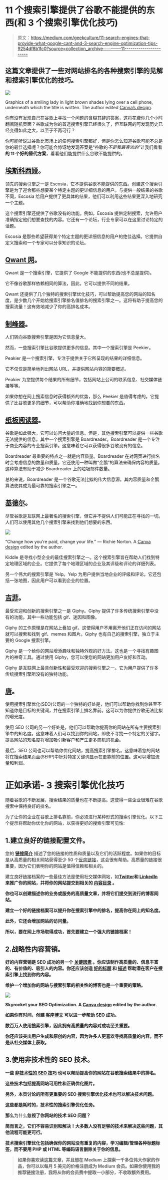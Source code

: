 # 11 个搜索引擎提供了谷歌不能提供的东西(和 3 个搜索引擎优化技巧)

> 原文：<https://medium.com/geekculture/11-search-engines-that-provide-what-google-cant-and-3-search-engine-optimization-tips-9254df8b1fc0?source=collection_archive---------11----------------------->

## 这篇文章提供了一些对网站排名的各种搜索引擎的见解和搜索引擎优化的技巧。

![](img/d89b41478e0cc76b89f96163b8a56d38.png)

Graphics of a smiling lady in light brown shades lying over a cell phone, underneath which the title is written. The author edited [Canva’s design](https://www.canva.com/design/DAFInvmcXrQ/b8pTTU4JP-_SkjltiBqbGA/view?utm_content=DAFInvmcXrQ&utm_campaign=designshare&utm_medium=link2&utm_source=sharebutton).

你有没有发现自己在谷歌上寻找一个问题的含糊其辞的答案，这将花费你几个小时翻阅随机页面？谷歌成为你的首选搜索引擎已经很久了，但互联网的可发现历史已经变得如此之大，以至于不再可行？

你可能听说过谷歌比市场上的任何搜索引擎都好，但是你怎么知道谷歌可能不总是你的最佳选择呢？你可能会惊讶地发现答案是“谷歌的*不是我最喜欢的*”让我们看看**的 11 个好的替代方案**，看看他们能提供什么谷歌不能提供的。

## [埃斯科西娅](https://www.ecosia.org/?c=en)。

领先的搜索引擎之一是 Escosia，它不提供谷歌不能提供的东西。创建这个搜索引擎是为了迎合那些想要某个特定主题的更详细信息的用户。与提供一般结果的谷歌不同，Escosia 给用户提供了更具体的结果，他们可以利用这些结果更深入地研究一个主题。

这个搜索引擎还提供了谷歌没有的功能。例如，Escosia 提供定制搜索，允许用户准确指定他们想要查找的内容。它还有一个论坛，行业专家可以在这里讨论特定的话题。

Escosia 是那些希望获得某个特定主题的更详细信息的用户的绝佳选择。它提供自定义搜索和一个专家可以分享知识的论坛。

## [Qwant 网](https://quant.network/)。

Qwant 是一个搜索引擎，它提供了 Google 不能提供的东西(也不总是提供)。

它不像谷歌那样依赖相同的算法，因此，它可以提供不同的结果。

Qwant 还提供了几个独特的搜索引擎优化技巧，可以帮助提高您的网站的知名度，是少数几个开始给搜索引擎排名值排名的搜索引擎之一。这将有助于提高您的搜索流量！这有效地减少了你的高排名成本。

## [制峰器](https://peekier.com/privacy)。

人们转向谷歌搜索引擎是因为它信息量大。

然而，一些搜索引擎比谷歌提供更多的信息。其中一个搜索引擎是 Peekier。

Peakier 是一个搜索引擎，专注于提供关于它所呈现的结果的详细信息。

它不仅仅是简单地列出网站 URL，并提供网站内容的简要概述。

Peakier 为您提供每个结果的所有细节，包括网站上公司的联系信息、社交媒体链接等等。

如果你想在网上搜索信息时获得额外的优势，那么 Peekier 是值得考虑的。它提供了比谷歌更多的细节，可以帮助你准确地找到你想要的东西。

## [纸板阅读器](http://broadreader.blogspot.com/)。

谷歌是如此强大，它可以访问大量的信息。但是，其他搜索引擎可以提供一些谷歌无法提供的信息。其中一个搜索引擎是 Boardreader。Boardreader 是一个专注于商业内容的专业搜索引擎。这意味着它可以获得很多谷歌没有的信息。

Boardreader 最重要的特点之一就是内容质量。Boardreader 在对网页进行排名时会考虑信息的数量和质量。它还使用一种叫做“企鹅”的算法来确保内容的质量。这种算法有助于减少 Boardreader 上的垃圾邮件数量。

总的来说，Boardreader 是一个谷歌无法比拟的伟大信息源。其内容质量和企鹅算法使其成为最可靠的搜索引擎之一。

## [基德尔](https://www.kiddle.co/)。

尽管谷歌是互联网上最著名的搜索引擎，但它并不提供人们可能正在寻找的一切。人们可以使用其他几个搜索引擎来找到他们想要的东西。

![](img/489a3ae8ed46b6a8b884257d83bb7e88.png)

“Change how you’re paid, change your life.” — Richie Norton. A [Canva design](https://www.canva.com/design/DAFIo6muJ-A/vzbYEZJ8fnA2twoT6X6cNA/view?utm_content=DAFIo6muJ-A&utm_campaign=designshare&utm_medium=link2&utm_source=sharebutton) edited by the author.

Kiddle 是寻找小型企业的最佳搜索引擎之一。这个搜索引擎旨在帮助人们找到特定地理区域的企业。它提供了每个地理区域的企业及其评级和评论的详细列表。

另一个伟大的搜索引擎是 Yelp。Yelp 为用户提供当地企业的评级和评论。它还包括一张地图，因此用户可以看到企业的位置。

## [吉菲](https://giphy.com/)。

最受欢迎和创新的搜索引擎之一是 Giphy。Giphy 提供了许多传统搜索引擎中没有的功能。其中一些功能包括 gif、迷因和图像。

Giphy 的工作原理是在网站上叠加 gif。这使得用户不用离开他们正在访问的网站就可以搜索和找到 gif、memes 和图片。Giphy 也有自己的搜索引擎，独立于主要的 Google 搜索引擎。

Giphy 是一个给你的网站增添趣味和独特外观的好方法。这也是一个寻找有趣图片的神奇工具。通过使用 Giphy，您可以使您的网站更加用户友好和互动。

Giphy 是互联网上最具创新性和最受欢迎的搜索引擎之一。它为用户提供了许多传统搜索引擎所没有的独特功能。

## [唐](https://thangs.com/)。

使用搜索引擎优化(SEO)公司的一个独特的好处是，他们可以帮助你找到你甚至不知道你是目标的关键词，并在搜索引擎上排名靠前。这可以为你提供谷歌无法比拟的曝光度。

使用 SEO 公司的另一个好处是，他们可以帮助你提高你的网站在所有主要搜索引擎中的知名度。这意味着人们可以找到你的网站，即使不寻找一个特定的关键字。提高网站的知名度将增加吸引新客户和产生更多商机的机会。

最后，SEO 公司也可以帮助你优化网站，提高搜索引擎排名。这意味着您的网站将在搜索结果页面(SERP)中针对特定关键词显示在更靠前的位置。这可以增加流量和利润。

# 正如承诺- 3 搜索引擎优化技巧

随着谷歌的不断发展，搜索结果的质量也在不断提高。这使得一些企业很难在谷歌搜索中保持良好的排名。

为了让你的企业在谷歌上排名靠前，你必须进行某种形式的搜索引擎优化。以下三个提示将帮助你优化你的网站，以获得更好的搜索引擎可见性:

## 1.建立良好的链接配置文件。

您的 [**链接简介**](https://www.quicksprout.com/good-link-profile/) 描述了您的链接的性质和质量以及它们的活跃程度。如果你的目标是从高质量的相关网站获得至少 50 个[反向链接](https://mailchimp.com/marketing-glossary/backlinks/#:~:text=Links%20on%20websites%20other%20than,such%20as%20Google%20and%20Bing.)，这会很有帮助。高质量的链接很重要，因为它们表明你的网站是值得信赖和相关的。

建立良好链接档案的一些最佳方法是使用社交媒体网站，如[**Twitter**](http://www.twitter.com)**和 [**LinkedIn**](http://www.linkedin.com) 来推广你的网站，并将你的网站提交到相关的 [**内容目录**](https://docs.oracle.com/cd/E23943_01/doc.1111/e10624/folders_files.htm) 。**

**你也可以创建描述你的业务或服务的高质量文章，并将它们提交到流行的博客网站。**

**建立一个好的链接档案可以提升你在搜索引擎中的排名，提高你在网上的知名度。**

**此外，它还会增加网站的访问量。**

**所以，要在网上市场取得成功，首先要建立一个强大的链接档案！**

## **2.战略性内容营销。**

**好的内容营销是 SEO 成功的另一个 [**关键因素**](https://www.forbes.com/sites/forbesagencycouncil/2018/07/03/how-seo-and-content-marketing-work-together-to-fuel-your-online-success/) 。你应该制作高质量的、信息丰富的、有价值的、吸引人的内容。你还应该创造 [**好的标题**](https://www.dreamgrow.com/seven-easy-tricks-to-write-catchy-headlines/) 和 [**描述**](https://yoast.com/meta-descriptions/) 帮助潜在客户在搜索引擎上找到你的内容。**

**维护一个增加你的网站与搜索引擎的相关性的博客也是一个重要的策略。**

**![](img/43beaa3a54fa71acf955291039ae2298.png)**

**Skyrocket your SEO Optimization. A [Canva design](https://www.canva.com/design/DAFIo7wR0VA/hSmn2QgcxxSKKxzEY-q1Og/view?utm_content=DAFIo7wR0VA&utm_campaign=designshare&utm_medium=link2&utm_source=sharebutton) edited by the author.**

**如果你有时间，创建 [**客座博文**](https://www.newbreedrevenue.com/blog/what-is-guest-blogging#:~:text=Guest%20blogging%2C%20also%20called%20%E2%80%9Cguest,links%20to%20high%2Dauthority%20domains) 可以进一步帮助 SEO 成功。**

**数百万人使用搜索引擎，因此拥有高质量的内容对成功至关重要。**

**你还应该突出用户生成和原创的内容，因为许多人更喜欢寻找高质量的内容，而不是从社交媒体上获取。**

## **3.使用非技术性的 SEO 技术。**

**一些 [**非技术性的 SEO 技巧**](https://www.petra.com/blog/a-non-technical-seo-for-beginners-guide/#:~:text=SEO%20simply%20means%20making%20your,free%20tools%20and%20guides%20available.) 也可以帮助提高你的网站在谷歌搜索结果中的排名。**

**这些技术包括提高网站可用性和正确优化图片。**

**另外，本页讨论的所有更重要的 SEO 搜索引擎优化技术也可以解决技术问题。**

**这些都是耗时的，技术性的搜索引擎优化任务。**

**那么**为什么**忽视了你网站的技术 SEO **问题**？**

**简而言之，它们不容易识别和解决！大多数人没有足够的技术来解决这些问题，其他流程可能更可行。**

**技术搜索引擎优化包括确保你的网站没有重复的内容，学习编辑/管理各种标题标签，而不要用 PHP 或 HTML 等编码语言删除关于你的信息。**

> **如果你喜欢读这篇文章，并且想在 Medium 上探索一千多位伟大作家的作品，你可以以每月 5 美元的价格注册成为 Medium 会员。如果你使用我的推荐链接注册，我将从你的会员费中提取一小部分，不收取额外费用。**